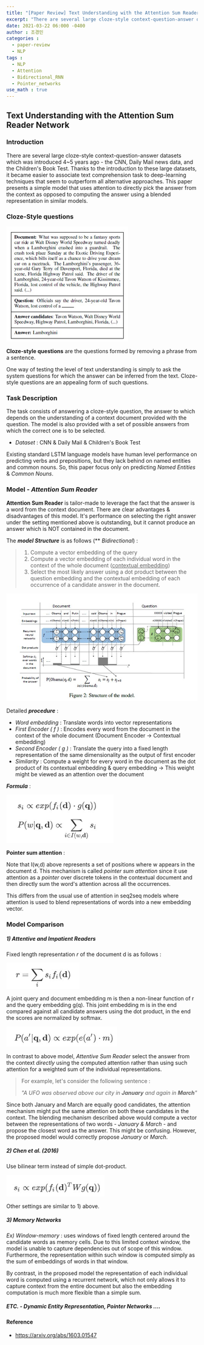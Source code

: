 ```yaml
---
title: "[Paper Review] Text Understanding with the Attention Sum Reader Network"
excerpt: "There are several large cloze-style context-question-answer datasets which was introduced 4~5 years ago - the CNN, Daily Mail news data, and the Children's Book Test. Thanks to the introduction to these large datasets, it became easier to associate text comprehension task to deep-learning techniques that seem to outperform all alternative approaches."
date: 2021-03-22 06:000 -0400
author : 조경민
categories :
  - paper-review
  - NLP
tags :
  - NLP
  - Attention
  - Bidirectional_RNN
  - Pointer_networks
use_math : true
---
```


## Text Understanding with the Attention Sum Reader Network



### Introduction

There are several large cloze-style context-question-answer datasets which was introduced 4~5 years ago - the CNN, Daily Mail news data, and the Children's Book Test. Thanks to the introduction to these large datasets, it became easier to associate text comprehension task to deep-learning techniques that seem to outperform all alternative approaches. This paper presents a simple model that uses attention to directly pick the answer from the context as opposed to computing the answer using a blended representation in similar models.



### Cloze-Style questions

![2021-03-23-cloze_style](/assets/2021-03-23-cloze_style.jpg)  

**Cloze-style questions** are the questions formed by removing a phrase from a sentence.

One way of testing the level of text understanding is simply to ask the system questions for which the answer can be inferred from the text. Cloze-style questions are an appealing form of such questions.



### Task Description

The task consists of answering a cloze-style question, the answer to which depends on the understanding of a context document provided with the question. The model is also provided with a set of possible answers from which the correct one is to be selected.

- _Dataset_ : CNN & Daily Mail & Children's Book Test

Existing standard LSTM language models have human level performance on predicting verbs and prepositions, but they lack behind on named entities and common nouns. So, this paper focus only on predicting _Named Entities_ & _Common Nouns_.



### Model - _Attention Sum Reader_

**Attention Sum Reader** is tailor-made to leverage the fact that the answer is a word from the context document. There are clear advantages & disadvantages of this model. It's performance on selecting the right answer under the setting mentioned above is outstanding, but it cannot produce an answer which is NOT contained in the document.

The _**model Structure**_ is as follows (** _Bidirectional_) :

> 1. Compute a vector embedding of the query
> 2. Compute a vector embedding of each individual word in the context of the whole document (<u>contextual embedding</u>)
> 3. Select the most likely answer using a dot product between the question embedding and the contextual embedding of each occurrence of a candidate answer in the document.

![2021-03-23-structure](/assets/2021-03-23-structure.jpg)  

Detailed **_procedure_** :

- _Word embedding_ : Translate words into vector representations
- _First Encoder ( f )_ : Encodes every word from the document in the context of the whole document (Document Encoder -> Contextual embedding)
- _Second Encoder ( g )_ : Translate the query into a fixed length representation of the same dimensionality as the output of first encoder
- _Similarity_ : Compute a weight for every word in the document as the dot product of its contextual embedding & query embedding -> This weight might be viewed as an attention over the document





_**Formula**_ :

![2021-03-23-eq1](/assets/2021-03-23-eq1.jpg)  

**Pointer sum attention** :

Note that I(w,d) above represents a set of positions where w appears in the document d. This mechanism is called _pointer sum attention_ since it use attention as a _pointer_ over discrete tokens in the contextual document and then directly sum the word's attention across all the occurrences.

This differs from the usual use of attention in seq2seq models where attention is used to blend representations of words into a new embedding vector.



### Model Comparison

##### 1) Attentive and Impatient Readers

Fixed length representation _r_ of the document d is as follows :

![2021-03-23-eq2](/assets/2021-03-23-eq2.jpg)  

A joint query and document embedding m is then a non-linear function of r and the query embedding g(q). This joint embedding m is in the end compared against all candidate answers using the dot product, in the end the scores are normalized by softmax.

![2021-03-23-eq3](/assets/2021-03-23-eq3.jpg)  

In contrast to above model, _Attentive Sum Reader_ select the answer from the context _directly_ using the computed attention rather than using such attention for a weighted sum of the individual representations.

> For example, let's consider the following sentence :
>
> _"A UFO was observed above our city in **January** and again in **March**"_

Since both January and March are equally good candidates, the attention mechanism might put the same attention on both these candidates in the context. The blending mechanism described above would compute a vector between the representations of two words - _January & March_ - and propose the closest word as the answer. This might be confusing. However, the proposed model would correctly propose _January_ or _March_.



##### 2) Chen et al. (2016)

Use bilinear term instead of simple dot-product.

![2021-03-23-eq4](/assets/2021-03-23-eq4.jpg)  

Other settings are similar to 1) above.



##### 3) Memory Networks

_Ex) Window-memory_ : uses windows of fixed length centered around the candidate words as memory cells. Due to this limited context window, the model is unable to capture dependencies out of scope of this window. Furthermore, the representation within such window is computed simply as the sum of embeddings of words in that window.

By contrast, in the proposed model the representation of each individual word is computed using a recurrent network, which not only allows it to capture context from the entire document but also the embedding computation is much more flexible than a simple sum.



##### ETC. - Dynamic Entity Representation, Pointer Networks ....





#### Reference

- https://arxiv.org/abs/1603.01547
